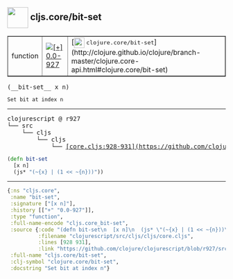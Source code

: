 ## <img width="48px" valign="middle" src="http://i.imgur.com/Hi20huC.png"> cljs.core/bit-set

 <table border="1">
<tr>
<td>function</td>
<td><a href="https://github.com/cljsinfo/api-refs/tree/0.0-927"><img valign="middle" alt="[+] 0.0-927" src="https://img.shields.io/badge/+-0.0--927-lightgrey.svg"></a> </td>
<td>
[<img height="24px" valign="middle" src="http://i.imgur.com/1GjPKvB.png"> <samp>clojure.core/bit-set</samp>](http://clojure.github.io/clojure/branch-master/clojure.core-api.html#clojure.core/bit-set)
</td>
</tr>
</table>

 <samp>
(__bit-set__ x n)<br>
</samp>

```
Set bit at index n
```

---

 <pre>
clojurescript @ r927
└── src
    └── cljs
        └── cljs
            └── <ins>[core.cljs:928-931](https://github.com/clojure/clojurescript/blob/r927/src/cljs/cljs/core.cljs#L928-L931)</ins>
</pre>

```clj
(defn bit-set
  [x n]
  (js* "(~{x} | (1 << ~{n}))"))
```


---

```clj
{:ns "cljs.core",
 :name "bit-set",
 :signature ["[x n]"],
 :history [["+" "0.0-927"]],
 :type "function",
 :full-name-encode "cljs.core_bit-set",
 :source {:code "(defn bit-set\n  [x n]\n  (js* \"(~{x} | (1 << ~{n}))\"))",
          :filename "clojurescript/src/cljs/cljs/core.cljs",
          :lines [928 931],
          :link "https://github.com/clojure/clojurescript/blob/r927/src/cljs/cljs/core.cljs#L928-L931"},
 :full-name "cljs.core/bit-set",
 :clj-symbol "clojure.core/bit-set",
 :docstring "Set bit at index n"}

```
